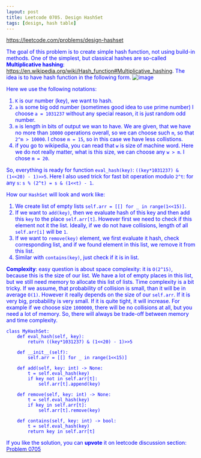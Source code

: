 ```yaml
---
layout: post
title: Leetcode 0705. Design HashSet
tags: [design, hash table]
---
```


<a href="https://leetcode.com/problems/design-hashset"> <font color = blue>https://leetcode.com/problems/design-hashset

The goal of this problem is to create simple hash function, not using build-in methods. One of the simplest, but classical hashes are so-called **Multiplicative hashing**: https://en.wikipedia.org/wiki/Hash_function#Multiplicative_hashing.
The idea is to have hash function in the following form.
![image](https://assets.leetcode.com/users/images/f1711e74-6a61-4569-bf5c-7c5bb8cbb6b2_1596358162.4602873.png)

Here we use the following notations:
1. `K` is our number (key), we want to hash.
2. `a` is some big odd number (sometimes good idea to use prime number) I choose `a = 1031237` without any special reason, it is just random odd number.
3. `m` is length in bits of output we wan to have. We are given, that we have no more than `10000` operations overall, so we can choose such `m`, so that `2^m > 10000`. I chose `m = 15`, so in this case we have less collistions.
4. if you go to wikipedia, you can read that `w` is size of machine word. Here we do not really matter, what is this size, we can choose any `w > m`. I chose `m = 20`.

So, everything is ready for function `eval_hash(key)`: `((key*1031237) & (1<<20) - 1)>>5`. Here I also used trick for fast bit operation modulo `2^t`:  for any `s`: `s % (2^t) = s & (1<<t) - 1`.

How our `HashSet` will look and work like:
1. We create list of empty lists `self.arr = [[] for _ in range(1<<15)]`. 
2. If we want to `add(key)`, then we evaluate hash of this key and then add this `key` to the place `self.arr[t]`. However first we need to check if this element not it the list. Ideally, if we do not have collisions, length of all `self.arr[i]` will be `1`. 
3. If we want to `remove(key)` element, we first evaluate it hash, check corresponding list, and if we found element in this list, we remove it from this list.
4. Similar with `contains(key)`, just check if it is in list.

**Complexity**: easy question is about space complexity: it is `O(2^15)`, because this is the size of our list. We have a lot of empty places in this list, but we still need memory to allocate this list of lists. Time complexity is a bit tricky. If we assume, that probability of collision is small, than it will be in average `O(1)`. However it really depends on the size of our `self.arr`. If it is very big, probability is very small. If it is quite tight, it will increase. For example if we choose size `1000000`, there will be no collisions at all, but you need a lot of memory. So, there will always be trade-off between memory and time complexity.

```
class MyHashSet: 
    def eval_hash(self, key):
        return ((key*1031237) & (1<<20) - 1)>>5

    def __init__(self):
        self.arr = [[] for _ in range(1<<15)]

    def add(self, key: int) -> None:
        t = self.eval_hash(key)
        if key not in self.arr[t]:
            self.arr[t].append(key)

    def remove(self, key: int) -> None:
        t = self.eval_hash(key)
        if key in self.arr[t]:
            self.arr[t].remove(key)

    def contains(self, key: int) -> bool:
        t = self.eval_hash(key)
        return key in self.arr[t]
```

If you like the solution, you can **upvote** it on leetcode discussion section:<a href="https://leetcode.com/problems/design-hashset/discuss/768659/python-easy-multiplicative-hash-explained"> <font color = blue>Problem 0705

